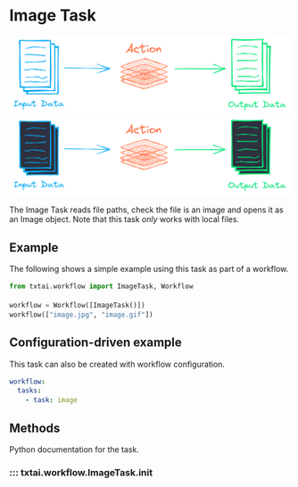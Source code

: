 # Image Task

![task](../../images/task.png#only-light)
![task](../../images/task-dark.png#only-dark)

The Image Task reads file paths, check the file is an image and opens it as an Image object. Note that this task _only_ works with local files.

## Example

The following shows a simple example using this task as part of a workflow.

```python
from txtai.workflow import ImageTask, Workflow

workflow = Workflow([ImageTask()])
workflow(["image.jpg", "image.gif"])
```

## Configuration-driven example

This task can also be created with workflow configuration.

```yaml
workflow:
  tasks:
    - task: image
```

## Methods

Python documentation for the task.

### ::: txtai.workflow.ImageTask.__init__
